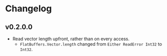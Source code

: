 # Changelog

## v0.2.0.0

* Read vector length upfront, rather than on every access.
  * `FlatBuffers.Vector.length` changed from `Either ReadError Int32` to `Int32`.


